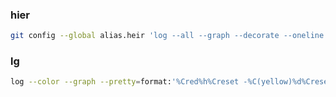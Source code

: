 ### hier

```bash
git config --global alias.heir 'log --all --graph --decorate --oneline --simplify-by-decoration'
```

### lg

```bash
log --color --graph --pretty=format:'%Cred%h%Creset -%C(yellow)%d%Creset %s %Cgreen(%cr) %C(bold blue)<%an>%Creset' --abbrev-commit
```
